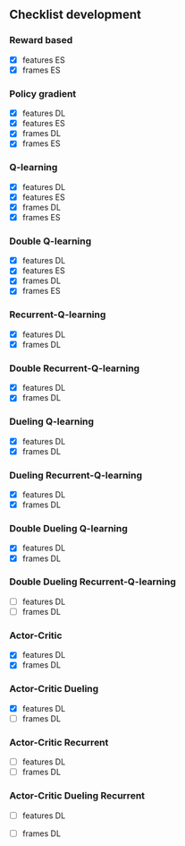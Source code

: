 ## Checklist development

### Reward based
- [x] features ES
- [x] frames ES

### Policy gradient
- [x] features DL
- [x] features ES
- [x] frames DL
- [x] frames ES

### Q-learning
- [x] features DL
- [x] features ES
- [x] frames DL
- [x] frames ES

### Double Q-learning
- [x] features DL
- [x] features ES
- [x] frames DL
- [x] frames ES

### Recurrent-Q-learning
- [x] features DL
- [x] frames DL

### Double Recurrent-Q-learning
- [x] features DL
- [x] frames DL

### Dueling Q-learning
- [x] features DL
- [x] frames DL

### Dueling Recurrent-Q-learning
- [x] features DL
- [x] frames DL

### Double Dueling Q-learning
- [x] features DL
- [x] frames DL

### Double Dueling Recurrent-Q-learning
- [ ] features DL
- [ ] frames DL

### Actor-Critic
- [x] features DL
- [x] frames DL

### Actor-Critic Dueling
- [x] features DL
- [ ] frames DL

### Actor-Critic Recurrent
- [ ] features DL
- [ ] frames DL

### Actor-Critic Dueling Recurrent
- [ ] features DL
- [ ] frames DL



